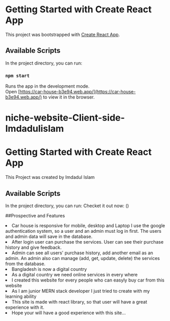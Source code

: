 # Getting Started with Create React App

This project was bootstrapped with [Create React App](https://github.com/facebook/create-react-app).

## Available Scripts

In the project directory, you can run:

### `npm start`

Runs the app in the development mode.\
Open [https://car-house-b3e94.web.app/](https://car-house-b3e94.web.app/) to view it in the browser.
# niche-website-Client-side-Imdadulislam

# Getting Started with Create React App

This Project was created by Imdadul Islam

## Available Scripts

In the project directory, you can run:
Checket it out now:
()

##Prospective and Features

<li>Car house is responsive for mobile, desktop and Laptop I use the google authentication system, so a user and an admin must log in first. The users and admin data will save in the database.</li>
<li>After login user can purchase the services. User can see their purchase history and give feedback.</li>
<li>Admin can see all users' purchase history, add another email as an admin. An admin also can manage (add, get, update, delete) the services from the database.</li>
<li>Bangladesh is now a digital country</li>
<li>As a digital country we need online services in every where</li>
<li>I created this website for every people who can easyly buy car from this website</li>
<li>As I am junior MERN stack developer I just tried to create with my learning ability</li>
<li>This site is made with react library, so that user will have a great experience with it.</li>
<li>Hope your will have a good experience with this site...</li>


